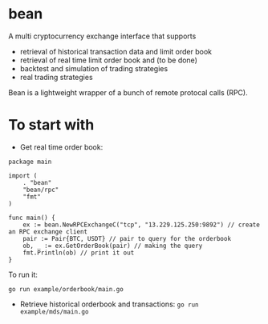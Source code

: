 # bean
A multi cryptocurrency exchange interface that supports
* retrieval of historical transaction data and limit order book
* retrieval of real time limit order book
and (to be done)
* backtest and simulation of trading strategies
* real trading strategies

Bean is a lightweight wrapper of a bunch of remote protocal calls (RPC). 

# To start with

* Get real time order book:
```
package main

import (
	. "bean"
	"bean/rpc"
	"fmt"
)

func main() {
	ex := bean.NewRPCExchangeC("tcp", "13.229.125.250:9892") // create an RPC exchange client
	pair := Pair{BTC, USDT} // pair to query for the orderbook
	ob, _ := ex.GetOrderBook(pair) // making the query
	fmt.Println(ob) // print it out
}
```

To run it:

``` 
go run example/orderbook/main.go 
```

* Retrieve historical orderbook and transactions:
``` go run example/mds/main.go ```
